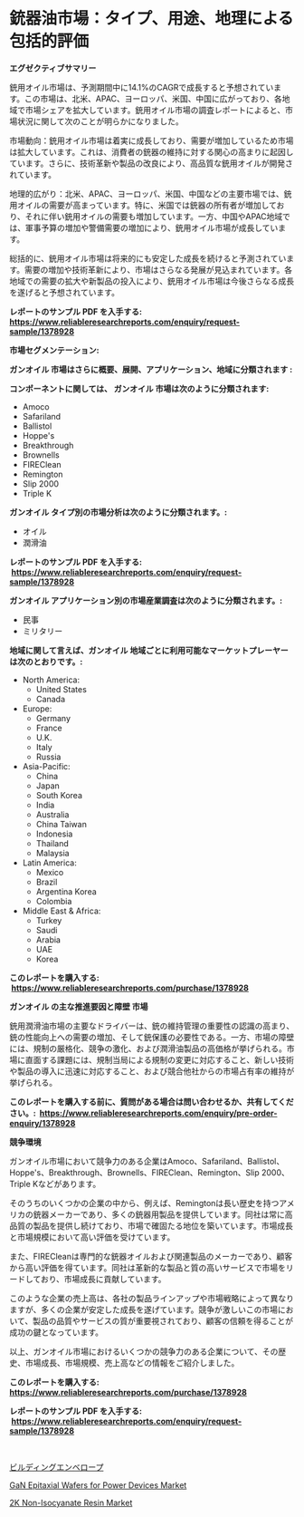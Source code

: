 <p><h1>銃器油市場：タイプ、用途、地理による包括的評価</h1></p><p><strong>エグゼクティブサマリー</strong></p>
<p><p>銃用オイル市場は、予測期間中に14.1%のCAGRで成長すると予想されています。この市場は、北米、APAC、ヨーロッパ、米国、中国に広がっており、各地域で市場シェアを拡大しています。銃用オイル市場の調査レポートによると、市場状況に関して次のことが明らかになりました。</p><p>市場動向：銃用オイル市場は着実に成長しており、需要が増加しているため市場は拡大しています。これは、消費者の銃器の維持に対する関心の高まりに起因しています。さらに、技術革新や製品の改良により、高品質な銃用オイルが開発されています。</p><p>地理的広がり：北米、APAC、ヨーロッパ、米国、中国などの主要市場では、銃用オイルの需要が高まっています。特に、米国では銃器の所有者が増加しており、それに伴い銃用オイルの需要も増加しています。一方、中国やAPAC地域では、軍事予算の増加や警備需要の増加により、銃用オイル市場が成長しています。</p><p>総括的に、銃用オイル市場は将来的にも安定した成長を続けると予測されています。需要の増加や技術革新により、市場はさらなる発展が見込まれています。各地域での需要の拡大や新製品の投入により、銃用オイル市場は今後さらなる成長を遂げると予想されています。</p></p>
<p><strong>レポートのサンプル PDF を入手する: <a href="https://www.reliableresearchreports.com/enquiry/request-sample/1378928">https://www.reliableresearchreports.com/enquiry/request-sample/1378928</a></strong></p>
<p><strong>市場セグメンテーション:</strong></p>
<p><strong> ガンオイル 市場はさらに概要、展開、アプリケーション、地域に分類されます :</strong></p>
<p><strong>コンポーネントに関しては、 ガンオイル 市場は次のように分類されます: &nbsp;</strong></p>
<p><ul><li>Amoco</li><li>Safariland</li><li>Ballistol</li><li>Hoppe's</li><li>Breakthrough</li><li>Brownells</li><li>FIREClean</li><li>Remington</li><li>Slip 2000</li><li>Triple K</li></ul></p>
<p><strong> ガンオイル タイプ別の市場分析は次のように分類されます。:</strong></p>
<p><ul><li>オイル</li><li>潤滑油</li></ul></p>
<p><strong>レポートのサンプル PDF を入手する: &nbsp;<a href="https://www.reliableresearchreports.com/enquiry/request-sample/1378928">https://www.reliableresearchreports.com/enquiry/request-sample/1378928</a></strong></p>
<p><strong> ガンオイル アプリケーション別の市場産業調査は次のように分類されます。:</strong></p>
<p><ul><li>民事</li><li>ミリタリー</li></ul></p>
<p><strong>地域に関して言えば、ガンオイル 地域ごとに利用可能なマーケットプレーヤーは次のとおりです。:</strong></p>
<p><ul>
    <li>
        North America:
        <ul>
            <li>United States</li>
            <li>Canada</li>
        </ul>
    </li>
    <li>
        Europe:
        <ul>
            <li>Germany</li>
            <li>France</li>
            <li>U.K.</li>
            <li>Italy</li>
            <li>Russia</li>
        </ul>
    </li>
    <li>
        Asia-Pacific:
        <ul>
            <li>China</li>
            <li>Japan</li>
            <li>South Korea</li>
            <li>India</li>
            <li>Australia</li>
            <li>China Taiwan</li>
            <li>Indonesia</li>
            <li>Thailand</li>
            <li>Malaysia</li>
        </ul>
    </li>
    <li>
        Latin America:
        <ul>
            <li>Mexico</li>
            <li>Brazil</li>
            <li>Argentina Korea</li>
            <li>Colombia</li>
        </ul>
    </li>
    <li>
        Middle East & Africa:
        <ul>
            <li>Turkey</li>
            <li>Saudi</li>
            <li>Arabia</li>
            <li>UAE</li>
            <li>Korea</li>
        </ul>
    </li>
    </ul></p>
<p><strong>このレポートを購入する: &nbsp;<a href="https://www.reliableresearchreports.com/purchase/1378928">https://www.reliableresearchreports.com/purchase/1378928</a></strong></p>
<p><strong>ガンオイル の主な推進要因と障壁 市場</strong></p>
<p><p>銃用潤滑油市場の主要なドライバーは、銃の維持管理の重要性の認識の高まり、銃の性能向上への需要の増加、そして銃保護の必要性である。一方、市場の障壁には、規制の厳格化、競争の激化、および潤滑油製品の高価格が挙げられる。市場に直面する課題には、規制当局による規制の変更に対応すること、新しい技術や製品の導入に迅速に対応すること、および競合他社からの市場占有率の維持が挙げられる。</p></p>
<p><strong>このレポートを購入する前に、質問がある場合は問い合わせるか、共有してください。:&nbsp; <a href="https://www.reliableresearchreports.com/enquiry/pre-order-enquiry/1378928">https://www.reliableresearchreports.com/enquiry/pre-order-enquiry/1378928</a></strong></p>
<p><strong>競争環境</strong></p>
<p><p>ガンオイル市場において競争力のある企業はAmoco、Safariland、Ballistol、Hoppe's、Breakthrough、Brownells、FIREClean、Remington、Slip 2000、Triple Kなどがあります。</p><p>そのうちのいくつかの企業の中から、例えば、Remingtonは長い歴史を持つアメリカの銃器メーカーであり、多くの銃器用製品を提供しています。同社は常に高品質の製品を提供し続けており、市場で確固たる地位を築いています。市場成長と市場規模において高い評価を受けています。</p><p>また、FIRECleanは専門的な銃器オイルおよび関連製品のメーカーであり、顧客から高い評価を得ています。同社は革新的な製品と質の高いサービスで市場をリードしており、市場成長に貢献しています。</p><p>このような企業の売上高は、各社の製品ラインアップや市場戦略によって異なりますが、多くの企業が安定した成長を遂げています。競争が激しいこの市場において、製品の品質やサービスの質が重要視されており、顧客の信頼を得ることが成功の鍵となっています。</p><p>以上、ガンオイル市場におけるいくつかの競争力のある企業について、その歴史、市場成長、市場規模、売上高などの情報をご紹介しました。</p></p>
<p><strong>このレポートを購入する: &nbsp; <a href="https://www.reliableresearchreports.com/purchase/1378928">https://www.reliableresearchreports.com/purchase/1378928</a></strong></p>
<p><strong>レポートのサンプル PDF を入手する: &nbsp;<a href="https://www.reliableresearchreports.com/enquiry/request-sample/1378928">https://www.reliableresearchreports.com/enquiry/request-sample/1378928</a></strong><strong></strong></p>
<p>&nbsp;</p>
<p><p><a href="https://medium.com/@barbarakss89/%E5%BB%BA%E7%89%A9%E3%81%AE%E3%82%A8%E3%83%B3%E3%83%99%E3%83%AD%E3%83%BC%E3%83%97%E5%B8%82%E5%A0%B4%E3%81%AF-%E5%B8%82%E5%A0%B4%E3%82%B7%E3%82%A7%E3%82%A2-%E3%82%B5%E3%82%A4%E3%82%BA-%E3%81%8A%E3%82%88%E3%81%B32031%E5%B9%B4%E3%81%BE%E3%81%A7%E3%81%AE%E4%BA%88%E6%B8%AC%E3%81%AB%E7%84%A6%E7%82%B9%E3%82%92%E5%BD%93%E3%81%A6%E3%81%A6%E3%81%84%E3%81%BE%E3%81%99-7d240f9c4003">ビルディングエンベロープ</a></p><p><a href="https://butternut-bug-553.notion.site/GaN-Epitaxial-Wafers-for-Power-Devices-Market-Share-Market-New-Trends-Analysis-Report-By-Type-By--02928ad0442842d8bffc6657b3762c55">GaN Epitaxial Wafers for Power Devices Market</a></p><p><a href="https://github.com/Glendatilghmankmgz0rbhwpy/Market-Research-Report-List-1/blob/main/2k-non-isocyanate-resin-market.md">2K Non-Isocyanate Resin Market</a></p></p>